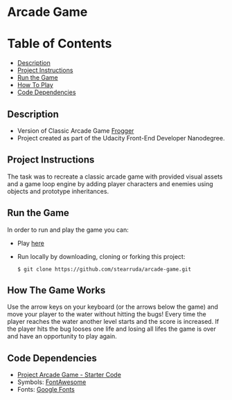 Arcade Game
===============================

# Table of Contents

* [Description](#description)
* [Project Instructions](#project-instructions)
* [Run the Game](#run-the-game)
* [How To Play](#how-to-play)
* [Code Dependencies](#code-dependencies)

## Description

* Version of Classic Arcade Game [Frogger](https://en.wikipedia.org/wiki/Frogger)
* Project created as part of the Udacity Front-End Developer Nanodegree.

## Project Instructions

The task was to recreate a classic arcade game with provided visual assets and a game loop engine by adding player characters and enemies using objects and prototype inheritances.

## Run the Game

In order to run and play the game you can:

* Play [here](https://stearruda.github.io/arcade-game/)
* Run locally by downloading, cloning or forking this project:

    ```
    $ git clone https://github.com/stearruda/arcade-game.git
    ```

## How The Game Works

Use the arrow keys on your keyboard (or the arrows below the game) and move your player to the water without hitting the bugs!
Every time the player reaches the water another level starts and the score is increased.
If the player hits the bug looses one life and losing all lifes the game is over and have an opportunity to play again.


## Code Dependencies

* [Project Arcade Game - Starter Code](https://github.com/udacity/frontend-nanodegree-arcade-game)
* Symbols: [FontAwesome](https://fontawesome.com/)
* Fonts: [Google Fonts](https://fonts.google.com/)